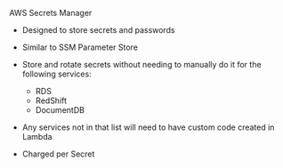 AWS Secrets Manager

- Designed to store secrets and passwords
- Similar to SSM Parameter Store
- Store and rotate secrets without needing to manually do it for the following services:
    
    - RDS
    - RedShift
    - DocumentDB
- Any services not in that list will need to have custom code created in Lambda
- Charged per Secret